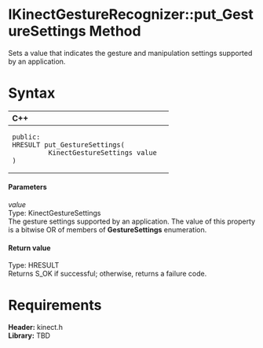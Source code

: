 IKinectGestureRecognizer::put\_GestureSettings Method  
=====================================================  

Sets a value that indicates the gesture and manipulation settings supported by an application. <span id="syntaxSection"></span>

Syntax  
======  

<table>
<colgroup>
<col width="100%" />
</colgroup>
<thead>
<tr class="header">
<th align="left">C++</th>
</tr>
</thead>
<tbody>
<tr class="odd">
<td align="left"><pre><code>public:  
HRESULT put_GestureSettings(  
         KinectGestureSettings value  
)</code></pre></td>
</tr>
</tbody>
</table>

<span id="ID4EG"></span>
#### Parameters  

*value*    
Type: KinectGestureSettings  
The gesture settings supported by an application. The value of this property is a bitwise OR of members of **GestureSettings** enumeration.  

<span id="ID4EP"></span>
#### Return value  

Type: HRESULT  
Returns S\_OK if successful; otherwise, returns a failure code.  

<span id="requirements"></span>

Requirements  
============  

**Header:** kinect.h  
**Library:** TBD  



<!--Please do not edit the data in the comment block below.-->
<!--
TOCTitle : put_GestureSettings Method
RLTitle : IKinectGestureRecognizer::put_GestureSettings Method
KeywordK : put_GestureSettings method
KeywordK : IKinectGestureRecognizer::put_GestureSettings method
KeywordF : IKinectGestureRecognizer::put_GestureSettings
KeywordF : put_GestureSettings
KeywordF : Microsoft.Kinect.kinect.IKinectGestureRecognizer.put_GestureSettings(KinectGestureSettings)
KeywordA : M:Microsoft.Kinect.kinect.IKinectGestureRecognizer.put_GestureSettings(KinectGestureSettings)
AssetID : M:Microsoft.Kinect.kinect.IKinectGestureRecognizer.put_GestureSettings(KinectGestureSettings)
Locale : en-us
CommunityContent : 1
APIType : Managed
APILocation : 
APIName : Microsoft.Kinect.kinect.IKinectGestureRecognizer::put_GestureSettings
TargetOS : Windows
TopicType : kbSyntax
DevLang : C++
DocSet : K4Wv2
ProjType : K4Wv2Proj
Technology : Kinect for Windows
Product : Kinect for Windows SDK v2
productversion : 20
-->
